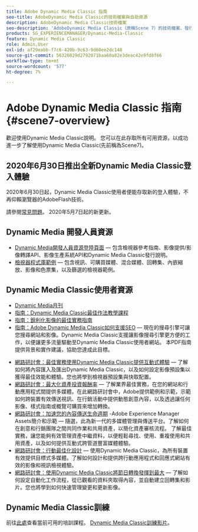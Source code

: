 ```yaml
---
title: Adobe Dynamic Media Classic 指南
seo-title: AdobeDynamic Media Classic的技術檔案與自助資源
description: AdobeDynamic Media Classic技術檔案
seo-description: 'AdobeDynamic Media Classic（原稱Scene 7）的技術檔案、發行說明和自助資料 '
products: SG_EXPERIENCEMANAGER/Dynamic-Media-Classic
feature: Dynamic Media Classic
role: Admin,User
exl-id: af29eabb-f7c6-420b-9c63-9d60ee2dc148
source-git-commit: 56326029d2792071baa60a82e3deac42e9fd8f66
workflow-type: tm+mt
source-wordcount: '577'
ht-degree: 7%

---
```


# Adobe Dynamic Media Classic 指南 {#scene7-overview}

歡迎使用Dynamic Media Classic說明。 您可以在此存取所有可用資源，以成功進一步了解使用Dynamic Media Classic(先前稱為Scene7)。

## 2020年6月30日推出全新Dynamic Media Classic登入體驗

2020年6月30日起，Dynamic Media Classic使用者便能存取新的登入體驗，不再仰賴瀏覽器的AdobeFlash技術。

請參閱[常見問題](new-ui-2020.md)。 2020年5月7日起的新更新。

## Dynamic Media 開發人員資源

* [Dynamic Media開發人員資源登陸頁面](https://experienceleague.adobe.com/docs/dynamic-media-developer-resources.html)  — 包含檢視器參考指南、影像提供/影像轉譯API、影像生產系統API和Dynamic Media Classic發行說明。
* [檢視器程式庫範例](https://landing.adobe.com/tw/na/dynamic-media/ctir-2755/live-demos.html)  — 包含視訊、可購買媒體、混合媒體、回轉集、內嵌縮放、影像和色票集，以及篩選的檢視器範例。

## Dynamic Media Classic使用者資源

* [Dynamic Media月刊](dynamic-media-newsletter.md)
* [指南：Dynamic Media Classic最佳作法教學課程](https://experienceleague.adobe.com/docs/experience-manager-learn/dynamic-media-classic-tutorial/overview.html)
* [指南：銳利化影像的最佳實務指南](/help/assets/s7_sharpening_images.pdf)
* [指南：Adobe Dynamic Media Classic如何支援SEO](/help/assets/s7_seo.pdf)  — 現在的搜尋引擎可讓您搜尋網站和影像。Dynamic Media Classic支援讓影像搜尋引擎更方便的工作，以便讓更多流量驅動至Dynamic Media Classic使用者網站。 本PDF指南提供背景和實作建議，協助您達成此目標。
<!-- * [Webinar: Best Practices for Responsive Design](http://offers.adobe.com/en/na/marketing/landings/_40458_responsive_design_live_on_demand_webinar.html) - Learn practical tips on how to improve your mobile strategy. See real-world examples of responsive design in action. Create one master asset that works across multiple devices and increase mobile performance by dynamically changing the resolution of images or the orientation of images for portrait or landscape displays. Learn how to also dynamically crop, scale, or resize images. -->
* [網路研討會：最佳實務使用Dynamic Media Classic提供互動式體驗](https://seminars.adobeconnect.com/p7wb8ej3u6d/)  — 了解如何將內容匯入及匯出Dynamic Media Classic，以及如何設定影像預設集以獲得最佳效能和體驗。您也將學到檢視器預設集與快取配置。
* [網路研討會：最大化資產投資報酬率](https://adobecustomersuccess.adobeconnect.com/p5ar3hfrrec/?launcher=false&amp;fcsContent=true&amp;pbMode=normal&amp;proto=true)  — 了解業界最佳實務，在您的網站和行動應用程式間提供多媒體。在此網路研討會中，Adobe提供範例和示範，示範如何跨裝置有效傳送視訊、在行銷活動中提供動態創意內容，以及透過讓任何影像、樣式指南或概覽可購買來增加轉換。
* [網路研討會：加速您的內容傳送生命週期](https://adobecustomersuccess.adobeconnect.com/p88ducm9pqv/)  -Adobe Experience Manager Assets簡介和示範 — 隨選，此為新一代的多媒體管理與傳送平台。了解如何在創意和行銷團隊之間共同作業和共用資產，以簡化資產審核流程。 了解最佳實務，讓您能夠有效管理資產中繼資料，以便輕鬆尋找、使用、重複使用和共用資產，以及如何提供互動式跨管道豐富媒體體驗。
* [網路研討會：行動最佳化設計](https://adobecustomersuccess.adobeconnect.com/p6oqd3wydif/?launcher=false&amp;fcsContent=true&amp;pbMode=normal&amp;proto=true)  — 使用Dynamic Media Classic，為所有裝置有效提供目標式多媒體。了解如何設計和提供跨行動應用程式和回應式網站有效的影像和視訊檢視體驗。
* [網路研討會：使用Dynamic Media Classic將節日轉換發揮到最大](https://adobecustomersuccess.adobeconnect.com/p32n1yr85c9/?proto=true)  — 了解如何設定自動化工作流程，從已觀看的資料夾取得內容，並自動建立回轉集和影片。您也將學到如何快速管理變更和更新影像。

## Dynamic Media Classic訓練

前往[此處](https://learning.adobe.com/catalog.html#product=adobe-scene7)查看當前可用的培訓課程。
[Dynamic Media Classic訓練影片](/help/training-videos.md)。
